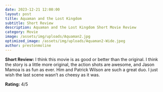 ```yaml
---
date: 2023-12-21 12:00:00
layout: post
title: Aquaman and the Lost Kingdom
subtitle: Short Review
description: Aquaman and the Lost Kingdom Short Movie Review
category: Movie
image: /assets/img/uploads/Aquaman2.jpg
optimized_image: /assets/img/uploads/Aquaman2-Wide.jpeg
author: prestonmoline
---
```


**Short Review:**
I think this movie is as good or better than the original. I think the story is a little more original, the action shots are awesome, and Jason Mamoa is as fun as ever. Him and Patrick Wilson are such a great duo. I just wish the last scene wasn’t as cheesy as it was.


**Rating:**
4/5
